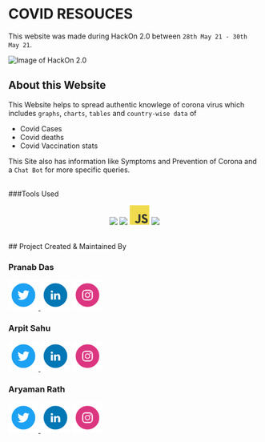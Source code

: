 # COVID RESOUCES

This website was made during HackOn 2.0 between `28th May 21 - 30th May 21`.

![Image of HackOn 2.0](https://hackon.tech/og-image.png)

## About this Website

This Website helps to spread authentic knowlege of corona virus which includes `graphs`, `charts`, `tables` and `country-wise data` of 

- Covid Cases
- Covid deaths
- Covid Vaccination stats

This Site also has information like Symptoms and Prevention of Corona and a `Chat Bot` for more specific queries.

<br>
###Tools Used

<p align="center">
  <img width="40px" src="http://assets.stickpng.com/thumbs/5847f5bdcef1014c0b5e489c.png" />
  <img width="40px" src="https://img.favpng.com/9/15/14/css3-cascading-style-sheets-logo-html-png-favpng-zNceG1C3PUpjKThDUF68AN96N.jpg" />
  <img width="40px" src="https://raw.githubusercontent.com/devicons/devicon/master/icons/javascript/javascript-original.svg" />
  <img width="40px" src="https://cdn.worldvectorlogo.com/logos/bootstrap-5-1.svg" />
</p>

<br>
## Project Created & Maintained By

### Pranab Das

<a href="#">
<img src="https://github.com/aritraroy/social-icons/blob/master/twitter-icon.png?raw=true" width="60">
</a> <a href="#">
<img src="https://github.com/aritraroy/social-icons/blob/master/linkedin-icon.png?raw=true" width="60"></a>
<a href="#">
<img src="https://github.com/aritraroy/social-icons/blob/master/instagram-icon.png?raw=true" width="60"></a>

<br>

### Arpit Sahu

<a href="https://twitter.com/Arpit_Sahu_?s=08">
<img src="https://github.com/aritraroy/social-icons/blob/master/twitter-icon.png?raw=true" width="60">
</a> <a href="https://www.linkedin.com/in/arpit-sahu-416767187">
<img src="https://github.com/aritraroy/social-icons/blob/master/linkedin-icon.png?raw=true" width="60"></a>
<a href="https://www.instagram.com/arpit__sahu__/?hl=en">
<img src="https://github.com/aritraroy/social-icons/blob/master/instagram-icon.png?raw=true" width="60"></a>

<br>

### Aryaman Rath

<a href="#">
<img src="https://github.com/aritraroy/social-icons/blob/master/twitter-icon.png?raw=true" width="60">
</a> <a href="#">
<img src="https://github.com/aritraroy/social-icons/blob/master/linkedin-icon.png?raw=true" width="60"></a>
<a href="#">
<img src="https://github.com/aritraroy/social-icons/blob/master/instagram-icon.png?raw=true" width="60"></a>

<br>